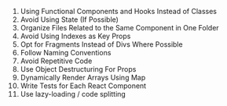1. Using Functional Components and Hooks Instead of Classes
2. Avoid Using State (If Possible)
3. Organize Files Related to the Same Component in One Folder
4. Avoid Using Indexes as Key Props
5. Opt for Fragments Instead of Divs Where Possible
6. Follow Naming Conventions
7. Avoid Repetitive Code
8. Use Object Destructuring For Props
9. Dynamically Render Arrays Using Map
10. Write Tests for Each React Component
11. Use lazy-loading / code splitting
